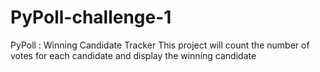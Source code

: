 # PyPoll-challenge-1
PyPoll : Winning Candidate Tracker
This project will count the number of votes for each candidate and display the winning candidate 
